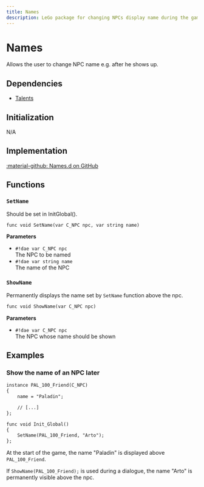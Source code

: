 ```yaml
---
title: Names
description: LeGo package for changing NPCs display name during the game
---
```

# Names
Allows the user to change NPC name e.g. after he shows up.

## Dependencies
- [Talents](../tools/talents.md)

## Initialization
N/A

## Implementation
[:material-github: Names.d on GitHub](https://github.com/Lehona/LeGo/blob/dev/Names.d)

## Functions

### `SetName`
Should be set in InitGlobal().
```dae
func void SetName(var C_NPC npc, var string name)
```
**Parameters**

- `#!dae var C_NPC npc`  
    The NPC to be named
- `#!dae var string name`  
    The name of the NPC

### `ShowName`
Permanently displays the name set by `SetName` function above the npc.
```dae
func void ShowName(var C_NPC npc)
```
**Parameters**

- `#!dae var C_NPC npc`  
    The NPC whose name should be shown

## Examples

### Show the name of an NPC later
```dae
instance PAL_100_Friend(C_NPC)
{
    name = "Paladin";

    // [...]
};

func void Init_Global()
{
    SetName(PAL_100_Friend, "Arto");
};
```
At the start of the game, the name "Paladin" is displayed above `PAL_100_Friend`.

If `ShowName(PAL_100_Friend);` is used during a dialogue, the name "Arto" is permanently visible above the npc.
